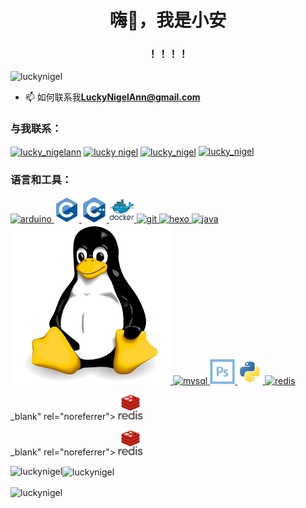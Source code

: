 <h1 align="center">嗨👋，我是小安</h1>
<h3 align="center">！！！！</h3>

<p align="left"> <img src="https: //komarev.com/ghpvc/?username=luckynigel&label=Profile%20views&color=0e75b6&style=flat" alt="luckynigel" /> </p>

- 📫 如何联系我**LuckyNigelAnn@gmail.com**

<h3 align ="left">与我联系：</h3>
<p align="left">
<a href="https://twitter.com/lucky_nigelann" target="blank"><img align="center" src ="https://raw.githubusercontent.com/rahuldkjain/github-profile-readme-generator/master/src/images/icons/Social/twitter.svg" alt="lucky_nigelann" height="30" width="40 "/></a>
<a href="https://fb.com/lucky nigel" target="blank"><img align="center" src="https://raw.githubusercontent.com/rahuldkjain/github-profile-readme- generator/master/src/images/icons/Social/facebook.svg" alt="lucky nigel" height="30" width="40" /></a>
<a href="https://instagram.com /lucky_nigel" target="blank"><img align="center" src="https://raw.githubusercontent.com/rahuldkjain/github-profile-readme-generator/master/src/images/icons/Social/instagram .svg" alt="lucky_nigel" height="30" width="40" /></a>
<a href="https://www.leetcode.com/lucky_nigel" target="blank"><img align ="中心" src="https://raw.githubusercontent.com/rahuldkjain/github-profile-readme-generator/master/src/images/icons/Social/leet-code.svg" alt="lucky_nigel" height="30" width="40" /></a >
</p>

<h3 align="left">语言和工具：</h3>
<p align="left"> <a href="https://www.arduino.cc/" target="_blank" rel="noreferrer"> <img src="https://cdn.worldvectorlogo.com/ logos/arduino-1.svg" alt="arduino" width="40" height="40"/> </a> <a href="https://www.cprogramming.com/" target="_blank" rel="noreferrer"> <img src="https://raw.githubusercontent.com/devicons/devicon/master/icons/c/c-original.svg" alt="c" width="40" height=" 40"/> </a> <a href="https://www.w3schools.com/cpp/" target="_blank" rel="noreferrer"> <img src="https://raw.githubusercontent.com/devicons/devicon/master/icons/cplusplus/cplusplus-original.svg" alt="cplusplus" width="40" height="40"/> </a> <a href="https://www. docker.com/" target="_blank" rel="noreferrer"> <img src="https://raw.githubusercontent.com/devicons/devicon/master/icons/docker/docker-original-wordmark.svg" alt ="docker" width="40" height="40"/> </a> <a href="https://git-scm.com/" target="_blank" rel="noreferrer"> <img src ="https://www.vectorlogo.zone/logos/git-scm/git-scm-icon.svg" alt="git" width="40" height="40"/> </a> <a href ="hexo.io/"target="_blank" rel="noreferrer"> <img src="https://www.vectorlogo.zone/logos/hexoio/hexoio-icon.svg" alt="hexo" width="40" height="40 "/> </a> <a href="https://www.java.com" target="_blank" rel="noreferrer"> <img src="https://raw.githubusercontent.com/devicons/ devicon/master/icons/java/java-original.svg" alt="java" width="40" height="40"/> </a> <a href="https://www.linux.org/ " target="_blank" rel="noreferrer"> <img src="https://raw.githubusercontent.com/devicons/devicon/master/icons/linux/linux-original.svg" alt="linux" width= “40”height="40"/> </a> <a href="https://www.mysql.com/" target="_blank" rel="noreferrer"> <img src="https://raw.githubusercontent .com/devicons/devicon/master/icons/mysql/mysql-original-wordmark.svg" alt="mysql" width="40" height="40"/> </a> <a href="https:// /www.photoshop.com/en" target="_blank" rel="noreferrer"> <img src="https://raw.githubusercontent.com/devicons/devicon/master/icons/photoshop/photoshop-line.svg " alt="photoshop" width="40" height="40"/> </a> <a href="https://www.python.org" target="_blank" rel="noreferrer"><img src="https://raw.githubusercontent.com/devicons/devicon/master/icons/python/python-original.svg" alt="python" width="40" height="40"/> </ a> <a href="https://redis.io" target="_blank" rel="noreferrer"> <img src="https://raw.githubusercontent.com/devicons/devicon/master/icons/redis /redis-original-wordmark.svg" alt="redis" width="40" height="40"/> </a> </p>_blank" rel="noreferrer"> <img src="https://raw.githubusercontent.com/devicons/devicon/master/icons/redis/redis-original-wordmark.svg" alt="redis" width="40 " height="40"/> </a> </p>_blank" rel="noreferrer"> <img src="https://raw.githubusercontent.com/devicons/devicon/master/icons/redis/redis-original-wordmark.svg" alt="redis" width="40 " height="40"/> </a> </p>

<p><img align="left" src="https://github-readme-stats.vercel.app/api/top-langs?username=luckynigel&show_icons=true&locale=en&layout=compact" alt="luckynigel" /> </p>

<p> <img align="center" src="https://github-readme-stats.vercel.app/api?username=luckynigel&show_icons=true&locale=en" alt="luckynigel" /> </p>

<p><img align="center" src="https://github-readme-streak-stats.herokuapp.com/?user=luckynigel&" alt="luckynigel" /></p>
